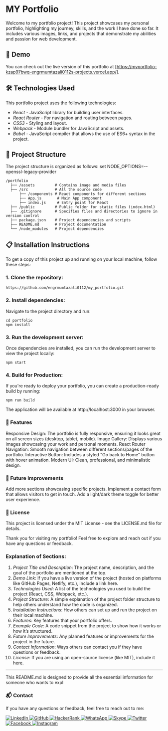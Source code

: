 
 # MY Portfolio 

Welcome to my portfolio project! This project showcases my personal portfolio, highlighting my journey, skills, and the work I have done so far. It includes various images, links, and projects that demonstrate my abilities and passion for web development.

## 🚀 Demo

You can check out the live version of this portfolio at [https://myportfolio-kzap97bwq-engrmumtazali0112s-projects.vercel.app/].

## 🛠️ Technologies Used

This portfolio project uses the following technologies:

- *React* - JavaScript library for building user interfaces.
- *React Router* - For navigation and routing between pages.
- *CSS3* - Styling and layout.
- *Webpack* - Module bundler for JavaScript and assets.
- *Babel* - JavaScript compiler that allows the use of ES6+ syntax in the project.

## 📂 Project Structure

The project structure is organized as follows:
set NODE_OPTIONS=--openssl-legacy-provider
```
/portfolio
  ├── /assets         # Contains image and media files
  ├── /src            # All the source code
      ├── /components # React components for different sections
      ├── App.js       # Main App component
      ├── index.js     # Entry point for React
  ├── /public         # Public folder for static files (index.html)
  ├── .gitignore      # Specifies files and directories to ignore in version control
  ├── package.json    # Project dependencies and scripts
  ├── README.md       # Project documentation
  └── /node_modules   # Project dependencies
```

## 📋 Installation Instructions

To get a copy of this project up and running on your local machine, follow these steps:

### 1. Clone the repository:

```
https://github.com/engrmumtazali0112/my_portfolio.git
```

### 2. Install dependencies:
Navigate to the project directory and run:
```
cd portfolio
npm install
```
### 3. Run the development server:
Once dependencies are installed, you can run the development server to view the project locally:
```
npm start
```
### 4. Build for Production:
If you're ready to deploy your portfolio, you can create a production-ready build by running:
```
npm run build
```
The application will be available at http://localhost:3000 in your browser.

### 🎨 Features
Responsive Design: The portfolio is fully responsive, ensuring it looks great on all screen sizes (desktop, tablet, mobile).
Image Gallery: Displays various images showcasing your work and personal moments.
React Router Navigation: Smooth navigation between different sections/pages of the portfolio.
Interactive Button: Includes a styled "Go back to Home" button with hover animation.
Modern UI: Clean, professional, and minimalistic design.


### 🔧 Future Improvements
Add more sections showcasing specific projects.
Implement a contact form that allows visitors to get in touch.
Add a light/dark theme toggle for better user experience.


### 📜 License
This project is licensed under the MIT License - see the LICENSE.md file for details.

Thank you for visiting my portfolio! Feel free to explore and reach out if you have any questions or feedback.


### Explanation of Sections:

1. *Project Title and Description*: The project name, description, and the goal of the portfolio are mentioned at the top.
2. *Demo Link*: If you have a live version of the project (hosted on platforms like GitHub Pages, Netlify, etc.), include a link here.
3. *Technologies Used*: A list of the technologies you used to build the project (React, CSS, Webpack, etc.).
4. *Project Structure*: A simple explanation of the project folder structure to help others understand how the code is organized.
5. *Installation Instructions*: How others can set up and run the project on their local machine.
6. *Features*: Key features that your portfolio offers.
7. *Example Code*: A code snippet from the project to show how it works or how it’s structured.
8. *Future Improvements*: Any planned features or improvements for the project in the future.
9. *Contact Information*: Ways others can contact you if they have questions or feedback.
10. *License*: If you are using an open-source license (like MIT), include it here.


---

This README.md is designed to provide all the essential information for someone who wants to expl

### 📬 Contact
If you have any questions or feedback, feel free to reach out to me:


<p align="left">
  <!-- Professional Networks -->
  <a href="https://linkedin.com/in/mumtazali12" target="_blank">
    <img src="https://img.shields.io/badge/LinkedIn-0077B5?style=for-the-badge&logo=linkedin&logoColor=white" alt="LinkedIn"/>
  </a>
  <a href="https://github.com/engrmumtazali0112/engrmumtazali0112/tree/main" target="_blank">
    <img src="https://img.shields.io/badge/GitHub-100000?style=for-the-badge&logo=github&logoColor=white" alt="GitHub"/>
  </a>
  <a href="https://www.hackerrank.com/engrmumtazali01" target="_blank">
    <img src="https://img.shields.io/badge/-Hackerrank-2EC866?style=for-the-badge&logo=HackerRank&logoColor=white" alt="HackerRank"/>
  </a>

  <!-- Messaging & Communication -->
  <a href="https://wa.me/923476338292" target="_blank">
    <img src="https://img.shields.io/badge/WhatsApp-25D366?style=for-the-badge&logo=whatsapp&logoColor=white" alt="WhatsApp"/>
  </a>
  <a href="https://join.skype.com/invite/rxDq4gBgCzAI" target="_blank">
    <img src="https://img.shields.io/badge/Skype-00AFF0?style=for-the-badge&logo=skype&logoColor=white" alt="Skype"/>
  </a>

  <!-- Social Media -->
  <a href="https://twitter.com/mali_yzi" target="_blank">
    <img src="https://img.shields.io/badge/Twitter-1DA1F2?style=for-the-badge&logo=twitter&logoColor=white" alt="Twitter"/>
  </a>
  <a href="https://fb.com/mumtaz ali" target="_blank">
    <img src="https://img.shields.io/badge/Facebook-1877F2?style=for-the-badge&logo=facebook&logoColor=white" alt="Facebook"/>
  </a>
  <a href="https://www.instagram.com/its_maliyzi?igsh=mwr1y2x1a2xpazbpoa" target="_blank">
    <img src="https://img.shields.io/badge/Instagram-E4405F?style=for-the-badge&logo=instagram&logoColor=white" alt="Instagram"/>
  </a>
</p>
